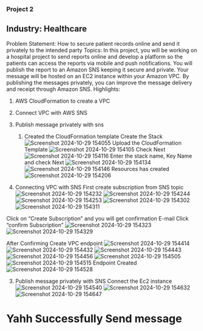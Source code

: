 ### Project 2
## Industry: Healthcare
Problem Statement:
How to secure patient records online and send it privately to the intended party
Topics:
In this project, you will be working on a hospital project to send reports online and
develop a platform so the patients can access the reports via mobile and push
notifications. You will publish the report to an Amazon SNS keeping it secure and
private. Your message will be hosted on an EC2 instance within your Amazon
VPC. By publishing the messages privately, you can improve the message
delivery and receipt through Amazon SNS.
Highlights:
1. AWS CloudFormation to create a VPC
2. Connect VPC with AWS SNS
3. Publish message privately with sns

   1.	Created the CloudFormation template
           Create the Stack
![Screenshot 2024-10-29 154055](https://github.com/user-attachments/assets/adb28fc0-f833-4be0-84db-05bac6083fe8)
  Upload the CloudFormation Template
![Screenshot 2024-10-29 154105](https://github.com/user-attachments/assets/c8cb79c9-be1c-41f0-9d0a-3325cc472a89)
Check Next
![Screenshot 2024-10-29 154116](https://github.com/user-attachments/assets/bc3cc52b-ecd8-493b-b61d-401b3956b41c)
Enter the stack name, Key Name and check Next
![Screenshot 2024-10-29 154134](https://github.com/user-attachments/assets/95e46df0-7a9d-4ac3-accf-ed196473d8d5)
![Screenshot 2024-10-29 154146](https://github.com/user-attachments/assets/89ef99e8-a744-4c02-8532-782d4695dd2f)
Resources has created
![Screenshot 2024-10-29 154206](https://github.com/user-attachments/assets/2c6fd242-4684-4b70-85af-3804ae3a0d77)

2.	Connecting VPC with SNS
First create subscription from SNS topic 
![Screenshot 2024-10-29 154232](https://github.com/user-attachments/assets/4058e1a2-7573-4575-aedf-bfa86cd7a03e)
![Screenshot 2024-10-29 154244](https://github.com/user-attachments/assets/9543e745-faa8-44c9-a989-ce6f4a473db1)
![Screenshot 2024-10-29 154253](https://github.com/user-attachments/assets/991ab663-42c3-45a7-af4e-308051fad2ff)
![Screenshot 2024-10-29 154302](https://github.com/user-attachments/assets/9fe07cd3-f850-4a8b-845b-4106cea5e380)
![Screenshot 2024-10-29 154311](https://github.com/user-attachments/assets/12b8b4d8-9dbd-438f-a030-6589b511a1ff)

Click on “Create Subscription” and you will get confirmation E-mail Click “confirm Subscription”
![Screenshot 2024-10-29 154323](https://github.com/user-attachments/assets/7028d948-1f98-4afd-8d61-6d389492bc2e)
![Screenshot 2024-10-29 154329](https://github.com/user-attachments/assets/c5b3e8f9-4f16-43f4-be67-a374b7cacdc9)

After Confirming Create VPC endpoint
![Screenshot 2024-10-29 154414](https://github.com/user-attachments/assets/a5259ee1-03bd-424a-8345-94a1f8686510)
![Screenshot 2024-10-29 154432](https://github.com/user-attachments/assets/582c9632-623d-467f-9e10-edaed0445985)
![Screenshot 2024-10-29 154443](https://github.com/user-attachments/assets/2ab8070d-9be9-45f5-ac0a-eea8f72885c4)
![Screenshot 2024-10-29 154456](https://github.com/user-attachments/assets/7d2e10c0-73f7-4b41-8cc6-ab93b326581a)
![Screenshot 2024-10-29 154505](https://github.com/user-attachments/assets/4c81fcb6-3a2a-4bd8-8e97-27e6c5d016bc)
![Screenshot 2024-10-29 154515](https://github.com/user-attachments/assets/f98f198b-df6f-4486-8063-cc0d853b22a3)
Endpoint Created 
![Screenshot 2024-10-29 154528](https://github.com/user-attachments/assets/88469c4a-6245-4e11-9b80-572b5703a1af)

3.	Publish message privately with SNS
    Connect the Ec2 instance
  	![Screenshot 2024-10-29 154540](https://github.com/user-attachments/assets/91d957c2-fb51-4562-a37d-269bc46a90d1)
  	![Screenshot 2024-10-29 154632](https://github.com/user-attachments/assets/afdd1dfd-e23a-4479-aa09-367ad9ec56f3)
  	![Screenshot 2024-10-29 154647](https://github.com/user-attachments/assets/0dd9818f-4050-432f-9eff-ee18d7cc3cd5)

   # Yahh Successfully Send message

























